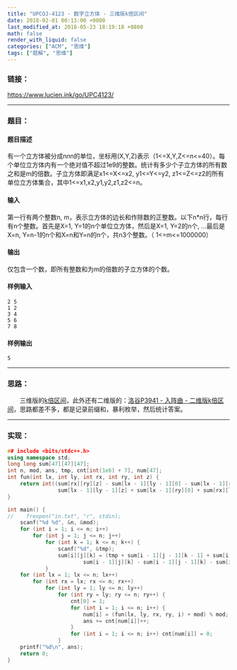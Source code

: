```yaml
---
title: "UPCOJ-4123 - 数字立方体 - 三维版k倍区间"
date: 2018-02-01 00:13:00 +0800
last_modified_at: 2018-05-23 18:19:18 +0800
math: false
render_with_liquid: false
categories: ["ACM", "思维"]
tags: ["题解", "思维"]
---
```


### 链接：

https://www.lucien.ink/go/UPC4123/

---
### 题目：

#### 题目描述
有一个立方体被分成n*n*n的单位，坐标用(X,Y,Z)表示（1<=X,Y,Z<=n<=40）。每个单位立方体内有一个绝对值不超过1e9的整数。统计有多少个子立方体的所有数之和是m的倍数。子立方体即满足x1<=X<=x2, y1<=Y<=y2, z1<=Z<=z2的所有单位立方体集合，其中1<=x1,x2,y1,y2,z1,z2<=n。
#### 输入
第一行有两个整数n, m，表示立方体的边长和作除数的正整数。以下n*n行，每行有n个整数。首先是X=1, Y=1的n个单位立方体，然后是X=1, Y=2的n个, …最后是X=n, Y=n-1的n个和X=n和Y=n的n个，共n3个整数。（ 1<=m<=1000000）
#### 输出
仅包含一个数，即所有整数和为m的倍数的子立方体的个数。
#### 样例输入
```
2 5
1 2
3 4
5 6
7 8
```
#### 样例输出
```
5
```

---
### 思路：

&emsp;&emsp;三维版的[k倍区间](http://120.78.164.53/archives/63/)，此外还有二维版的：[洛谷P3941 - 入阵曲 - 二维版k倍区间](http://120.78.164.53/archives/65/)，思路都差不多，都是记录前缀和，暴利枚举，然后统计答案。

---
### 实现：

```cpp
## include <bits/stdc++.h>
using namespace std;
long long sum[47][47][47];
int n, mod, ans, tmp, cnt[int(1e6) + 7], num[47];
int fun(int lx, int ly, int rx, int ry, int z) {
    return int((sum[rx][ry][z] - sum[lx - 1][ly - 1][0] - sum[lx - 1][ry][z] - sum[rx][ly - 1][z] - sum[rx][ry][0] +
                sum[lx - 1][ly - 1][z] + sum[lx - 1][ry][0] + sum[rx][ly - 1][0] + mod) % mod);
}

int main() {
//    freopen("in.txt", "r", stdin);
    scanf("%d %d", &n, &mod);
    for (int i = 1; i <= n; i++)
        for (int j = 1; j <= n; j++)
            for (int k = 1; k <= n; k++) {
                scanf("%d", &tmp);
                sum[i][j][k] = (tmp + sum[i - 1][j - 1][k - 1] + sum[i][j][k - 1] + sum[i][j - 1][k] +
                        sum[i - 1][j][k] - sum[i - 1][j - 1][k] - sum[i - 1][j][k - 1] - sum[i][j - 1][k - 1]) % mod;
            }
    for (int lx = 1; lx <= n; lx++)
        for (int rx = lx; rx <= n; rx++)
            for (int ly = 1; ly <= n; ly++)
                for (int ry = ly; ry <= n; ry++) {
                    cnt[0] = 1;
                    for (int i = 1; i <= n; i++) {
                        num[i] = (fun(lx, ly, rx, ry, i) + mod) % mod;
                        ans += cnt[num[i]]++;
                    }
                    for (int i = 1; i <= n; i++) cnt[num[i]] = 0;
                }
    printf("%d\n", ans);
    return 0;
}
```